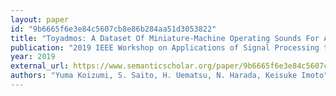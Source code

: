 ```yaml
---
layout: paper
id: "9b6665f6e3e84c5607cb8e86b284aa51d3053822"
title: "Toyadmos: A Dataset Of Miniature-Machine Operating Sounds For Anomalous Sound Detection"
publication: "2019 IEEE Workshop on Applications of Signal Processing to Audio and Acoustics (WASPAA)"
year: 2019
external_url: https://www.semanticscholar.org/paper/9b6665f6e3e84c5607cb8e86b284aa51d3053822
authors: "Yuma Koizumi, S. Saito, H. Uematsu, N. Harada, Keisuke Imoto"
---
```

